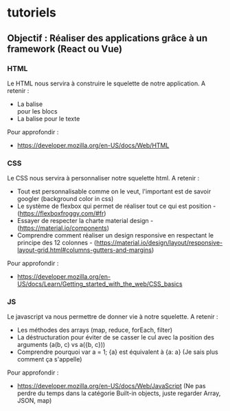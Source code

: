 # tutoriels

## Objectif : Réaliser des applications grâce à un framework (React ou Vue)

### HTML
Le HTML nous servira à construire le squelette de notre application.
A retenir :
- La balise <div> pour les blocs
- La balise <span> pour le texte

Pour approfondir : 
- https://developer.mozilla.org/en-US/docs/Web/HTML

### CSS
Le CSS nous servira à personnaliser notre squelette html.
A retenir :
- Tout est personnalisable comme on le veut, l'important est de savoir googler (background color in css)
- Le système de flexbox qui permet de réaliser tout ce qui est position - (https://flexboxfroggy.com/#fr)
- Essayer de respecter la charte material design - (https://material.io/components)
- Comprendre comment réaliser un design responsive en respectant le principe des 12 colonnes - (https://material.io/design/layout/responsive-layout-grid.html#columns-gutters-and-margins)

Pour approfondir :
- https://developer.mozilla.org/en-US/docs/Learn/Getting_started_with_the_web/CSS_basics

### JS
Le javascript va nous permettre de donner vie à notre squelette.
A retenir :
- Les méthodes des arrays (map, reduce, forEach, filter)
- La déstructuration pour éviter de se casser le cul avec la position des arguments (a(b, c) vs a({b, c}))
- Comprendre pourquoi var a = 1; {a} est équivalent à {a: a} (Je sais plus comment ça s'appelle)

Pour approfondir : 
- https://developer.mozilla.org/en-US/docs/Web/JavaScript (Ne pas perdre du temps dans la catégorie Built-in objects, juste regarder Array, JSON, map)

